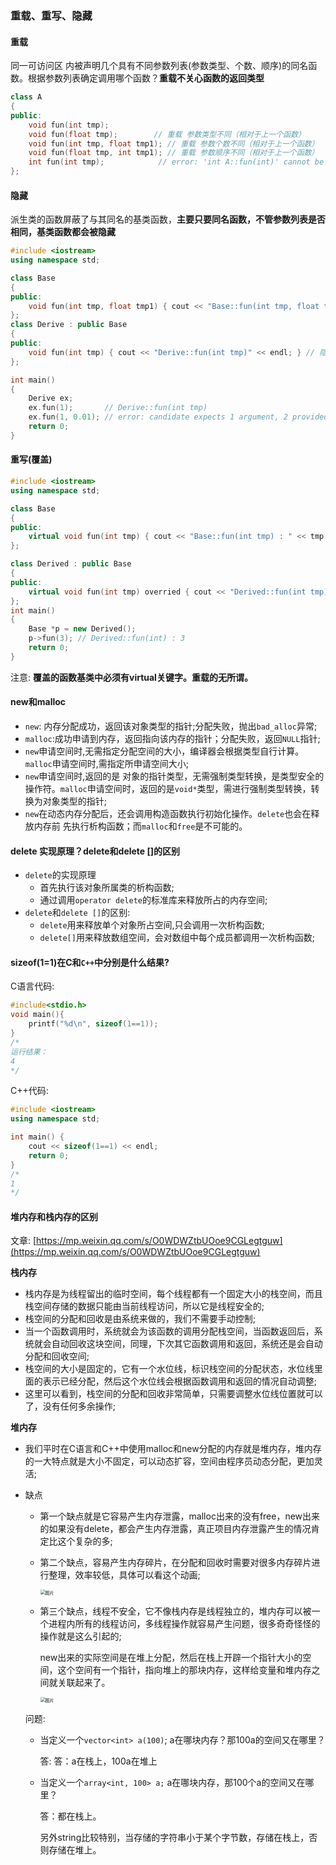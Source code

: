 ### 重载、重写、隐藏

#### 重载

同一可访问区 内被声明几个具有不同参数列表(参数类型、个数、顺序)的同名函数。根据参数列表确定调用哪个函数？**重载不关心函数的返回类型**

```cpp
class A
{
public:
    void fun(int tmp);
    void fun(float tmp);        // 重载 参数类型不同（相对于上一个函数）
    void fun(int tmp, float tmp1); // 重载 参数个数不同（相对于上一个函数）
    void fun(float tmp, int tmp1); // 重载 参数顺序不同（相对于上一个函数）
    int fun(int tmp);            // error: 'int A::fun(int)' cannot be overloaded 错误：注意重载不关心函数返回类型
};
```

#### 隐藏

派生类的函数屏蔽了与其同名的基类函数，**主要只要同名函数，不管参数列表是否相同，基类函数都会被隐藏**

```cpp
#include <iostream>
using namespace std;

class Base
{
public:
    void fun(int tmp, float tmp1) { cout << "Base::fun(int tmp, float tmp1)" << endl; }
};
class Derive : public Base
{
public:
    void fun(int tmp) { cout << "Derive::fun(int tmp)" << endl; } // 隐藏基类中的同名函数
};

int main()
{
    Derive ex;
    ex.fun(1);       // Derive::fun(int tmp)
    ex.fun(1, 0.01); // error: candidate expects 1 argument, 2 provided
    return 0;
}
```

#### 重写(覆盖)

```cpp
#include <iostream>
using namespace std;

class Base
{
public:
    virtual void fun(int tmp) { cout << "Base::fun(int tmp) : " << tmp << endl; }
};

class Derived : public Base
{
public:
    virtual void fun(int tmp) overried { cout << "Derived::fun(int tmp) : " << tmp << endl; } // 重写基类中的 fun 函数
};
int main()
{
    Base *p = new Derived();
    p->fun(3); // Derived::fun(int) : 3
    return 0;
}
```

注意: **覆盖的函数基类中必须有virtual关键字。重载的无所谓。**

#### new和malloc

- `new`: 内存分配成功，返回该对象类型的指针;分配失败，抛出`bad_alloc`异常;
- `malloc`:成功申请到内存，返回指向该内存的指针；分配失败，返回`NULL`指针;
- `new`申请空间时,无需指定分配空间的大小，编译器会根据类型自行计算。`malloc`申请空间时,需指定所申请空间大小;
- `new`申请空间时,返回的是 对象的指针类型，无需强制类型转换，是类型安全的操作符。`malloc`申请空间时，返回的是`void*`类型，需进行强制类型转换，转换为对象类型的指针;
- `new`在动态内存分配后，还会调用构造函数执行初始化操作。`delete`也会在释放内存前 先执行析构函数；而`malloc`和`free`是不可能的。

#### delete 实现原理？delete和delete []的区别

- `delete`的实现原理
  - 首先执行该对象所属类的析构函数;
  - 通过调用`operator delete`的标准库来释放所占的内存空间;
- `delete`和`delete []`的区别:
  - `delete`用来释放单个对象所占空间,只会调用一次析构函数;
  - `delete[]`用来释放数组空间，会对数组中每个成员都调用一次析构函数;

#### sizeof(1=1)在C和`C++`中分别是什么结果?

C语言代码:

```c
#include<stdio.h>
void main(){
    printf("%d\n", sizeof(1==1));
}
/*
运行结果：
4
*/
```

C++代码:

```cpp
#include <iostream>
using namespace std;

int main() {
    cout << sizeof(1==1) << endl;
    return 0;
}
/*
1
*/
```

#### 堆内存和栈内存的区别

文章: [https://mp.weixin.qq.com/s/O0WDWZtbUOoe9CGLegtguw](https://mp.weixin.qq.com/s/O0WDWZtbUOoe9CGLegtguw)

**栈内存**

- 栈内存是为线程留出的临时空间，每个线程都有一个固定大小的栈空间，而且栈空间存储的数据只能由当前线程访问，所以它是线程安全的;
- 栈空间的分配和回收是由系统来做的，我们不需要手动控制;
- 当一个函数调用时，系统就会为该函数的调用分配栈空间，当函数返回后，系统就会自动回收这块空间，同理，下次其它函数调用和返回，系统还是会自动分配和回收空间;
- 栈空间的大小是固定的，它有一个水位线，标识栈空间的分配状态，水位线里面的表示已经分配，然后这个水位线会根据函数调用和返回的情况自动调整;
- 这里可以看到，栈空间的分配和回收非常简单，只需要调整水位线位置就可以了，没有任何多余操作;

**堆内存**

- 我们平时在C语言和C++中使用malloc和new分配的内存就是堆内存，堆内存的一大特点就是大小不固定，可以动态扩容，空间由程序员动态分配，更加灵活;

- 缺点

  - 第一个缺点就是它容易产生内存泄露，malloc出来的没有free，new出来的如果没有delete，都会产生内存泄露，真正项目内存泄露产生的情况肯定比这个复杂的多;

  - 第二个缺点，容易产生内存碎片，在分配和回收时需要对很多内存碎片进行整理，效率较低，具体可以看这个动画;

    <img src="https://my-typora-pictures-1252258460.cos.ap-guangzhou.myqcloud.com/img/640.gif" alt="图片" style="zoom:50%;" />

  - 第三个缺点，线程不安全，它不像栈内存是线程独立的，堆内存可以被一个进程内所有的线程访问，多线程操作就容易产生问题，很多奇奇怪怪的操作就是这么引起的;

    new出来的实际空间是在堆上分配，然后在栈上开辟一个指针大小的空间，这个空间有一个指针，指向堆上的那块内存，这样给变量和堆内存之间就关联起来了。

    <img src="https://my-typora-pictures-1252258460.cos.ap-guangzhou.myqcloud.com/img/640.jpeg" alt="图片" style="zoom:50%;" />

  问题:

  - 当定义一个`vector<int> a(100)`; a在哪块内存？那100a的空间又在哪里？

    答: 答：a在栈上，100a在堆上

  - 当定义一个`array<int, 100> a;` a在哪块内存，那100个a的空间又在哪里？

    答：都在栈上。

    另外string比较特别，当存储的字符串小于某个字节数，存储在栈上，否则存储在堆上。